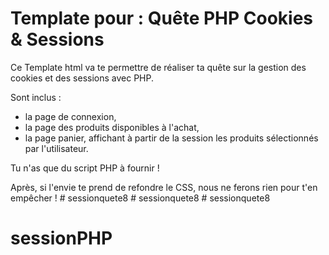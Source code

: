 # Template pour : Quête PHP Cookies & Sessions

Ce Template html va te permettre de réaliser ta quête sur la gestion des cookies et des sessions avec PHP.

Sont inclus :

* la page de connexion,
* la page des produits disponibles à l'achat,
* la page panier, affichant à partir de la session les produits sélectionnés par l'utilisateur.

Tu n'as que du script PHP à fournir !

Après, si l'envie te prend de refondre le CSS, nous ne ferons rien pour t'en empêcher !
#   s e s s i o n q u e t e 8  
 #   s e s s i o n q u e t e 8  
 # sessionquete8
# sessionPHP
